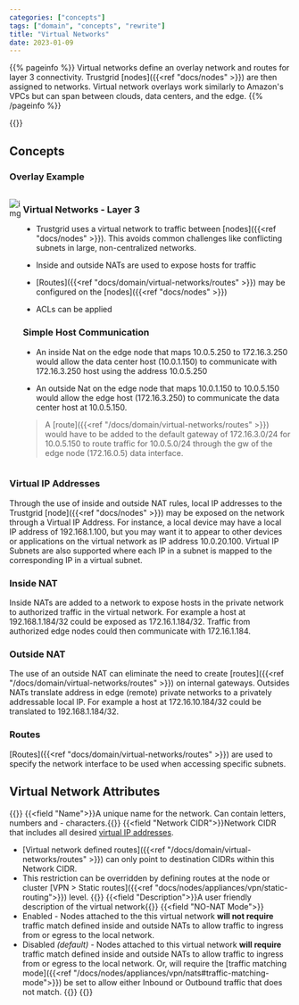 ```yaml
---
categories: ["concepts"]
tags: ["domain", "concepts", "rewrite"]
title: "Virtual Networks"
date: 2023-01-09
---
```


{{% pageinfo %}}
Virtual networks define an overlay network and routes for layer 3 connectivity. Trustgrid [nodes]({{<ref "docs/nodes" >}}) are then assigned to networks. Virtual network overlays work similarly to Amazon's VPCs but can span between clouds, data centers, and the edge.
{{% /pageinfo %}}

{{<tgimg src="virtual-networks-page.png" caption="Virtual Networks" alt="table showing a single virtual network" width="80%" >}}

## Concepts
### Overlay Example

<div style="display: flex; flex-direction: row; justify-content: center; align-items: top">

<div>

![img](simple-host-communication.png)

</div>

<div>

### Virtual Networks - Layer 3

- Trustgrid uses a virtual network to traffic between [nodes]({{<ref "docs/nodes" >}}). This avoids common
  challenges like conflicting subnets in large, non-centralized networks.

- Inside and outside NATs are used to expose hosts for traffic

- [Routes]({{<ref "docs/domain/virtual-networks/routes" >}}) may be configured on the [nodes]({{<ref "docs/nodes" >}})

- ACLs can be applied

### Simple Host Communication

- An inside Nat on the edge node that maps 10.0.5.250 to 172.16.3.250 would allow the data center host (10.0.1.150) to communicate with 172.16.3.250 host using the address 10.0.5.250

- An outside Nat on the edge node that maps 10.0.1.150 to 10.0.5.150 would allow the edge host (172.16.3.250) to communicate the data center host at 10.0.5.150.

> A [route]({{<ref "/docs/domain/virtual-networks/routes" >}}) would have to be added to the default gateway of 172.16.3.0/24 for 10.0.5.150 to route traffic for 10.0.5.0/24 through the gw of the edge node (172.16.0.5) data interface.
</div>

</div>


### Virtual IP Addresses

Through the use of inside and outside NAT rules, local IP addresses to the Trustgrid [node]({{<ref "docs/nodes" >}}) may be exposed on the network through a Virtual IP Address. For instance, a local device may have a local IP address of 192.168.1.100, but you may want it to appear to other devices or applications on the virtual network as IP address 10.0.20.100. Virtual IP Subnets are also supported where each IP in a subnet is mapped to the corresponding IP in a virtual subnet.

### Inside NAT

Inside NATs are added to a network to expose hosts in the private network to authorized traffic in the virtual network. For example a host at 192.168.1.184/32 could be exposed as 172.16.1.184/32. Traffic from authorized edge nodes could then communicate with 172.16.1.184.

### Outside NAT

The use of an outside NAT can eliminate the need to create [routes]({{<ref "/docs/domain/virtual-networks/routes" >}}) on internal gateways. Outsides NATs translate address in edge (remote) private networks to a privately addressable local IP. For example a host at 172.16.10.184/32 could be translated to 192.168.1.184/32.

### Routes

[Routes]({{<ref "docs/domain/virtual-networks/routes" >}}) are used to specify the network interface to be used when accessing specific subnets.

## Virtual Network Attributes

{{<fields>}}
{{<field "Name">}}A unique name for the network. Can contain letters, numbers and - characters.{{</field>}}
{{<field "Network CIDR">}}Network CIDR that includes all desired [virtual IP addresses](#virtual-ip-addresses). 
* [Virtual network defined routes]({{<ref "/docs/domain/virtual-networks/routes" >}}) can only point to destination CIDRs within this Network CIDR.
* This restriction can be overridden by defining routes at the node or cluster [VPN > Static routes]({{<ref "docs/nodes/appliances/vpn/static-routing">}}) level.
{{</field>}}
{{<field "Description">}}A user friendly description of the virtual network{{</field>}}
{{<field "NO-NAT Mode">}}
* Enabled - Nodes attached to the this virtual network **will not require** traffic match defined inside and outside NATs to allow traffic to ingress from or egress to the local network.
* Disabled _(default)_ - Nodes attached to this virtual network **will require** traffic match defined inside and outside NATs to allow traffic to ingress from or egress to the local network. Or, will require the [traffic matching mode]({{<ref "/docs/nodes/appliances/vpn/nats#traffic-matching-mode">}}) be set to allow either Inbound or Outbound traffic that does not match.
{{</field>}}
{{<fields>}}
